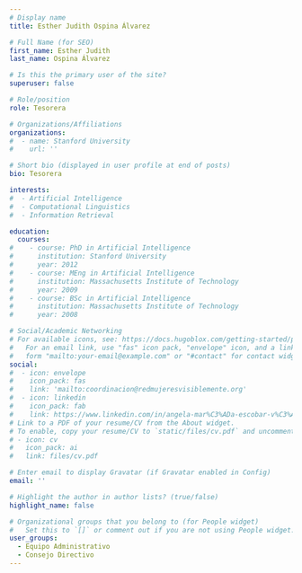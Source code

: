 ```yaml
---
# Display name
title: Esther Judith Ospina Álvarez

# Full Name (for SEO)
first_name: Esther Judith
last_name: Ospina Álvarez

# Is this the primary user of the site?
superuser: false

# Role/position
role: Tesorera

# Organizations/Affiliations
organizations:
#  - name: Stanford University
#    url: ''

# Short bio (displayed in user profile at end of posts)
bio: Tesorera

interests:
#  - Artificial Intelligence
#  - Computational Linguistics
#  - Information Retrieval

education:
  courses:
#    - course: PhD in Artificial Intelligence
#      institution: Stanford University
#      year: 2012
#    - course: MEng in Artificial Intelligence
#      institution: Massachusetts Institute of Technology
#      year: 2009
#    - course: BSc in Artificial Intelligence
#      institution: Massachusetts Institute of Technology
#      year: 2008

# Social/Academic Networking
# For available icons, see: https://docs.hugoblox.com/getting-started/page-builder/#icons
#   For an email link, use "fas" icon pack, "envelope" icon, and a link in the
#   form "mailto:your-email@example.com" or "#contact" for contact widget.
social:
#  - icon: envelope
#    icon_pack: fas
#    link: 'mailto:coordinacion@redmujeresvisiblemente.org'
#  - icon: linkedin
#    icon_pack: fab
#    link: https://www.linkedin.com/in/angela-mar%C3%ADa-escobar-v%C3%A1squez-063562129/
# Link to a PDF of your resume/CV from the About widget.
# To enable, copy your resume/CV to `static/files/cv.pdf` and uncomment the lines below.
# - icon: cv
#   icon_pack: ai
#   link: files/cv.pdf

# Enter email to display Gravatar (if Gravatar enabled in Config)
email: ''

# Highlight the author in author lists? (true/false)
highlight_name: false

# Organizational groups that you belong to (for People widget)
#   Set this to `[]` or comment out if you are not using People widget.
user_groups:
  - Equipo Administrativo
  - Consejo Directivo
---
```


